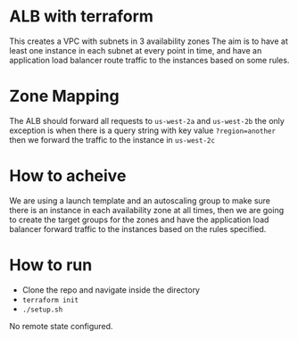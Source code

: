 # ALB with terraform

This creates a VPC with subnets in 3 availability zones
The aim is to have at least one instance in each subnet at every
point in time, and have an application load balancer route traffic
to the instances based on some rules.

# Zone Mapping
The ALB should forward all requests to `us-west-2a` and `us-west-2b`
the only exception is when there is a query string with key value
`?region=another` then we forward the traffic to the instance in `us-west-2c`

# How to acheive
We are using a launch template and an autoscaling
group to make sure there is an instance in each availability zone at
all times, then we are going to create the target groups for the zones
and have the application load balancer forward traffic to the instances
based on the rules specified.

# How to run
- Clone the repo and navigate inside the directory
- ```terraform init```
- ```./setup.sh```

No remote state configured.
